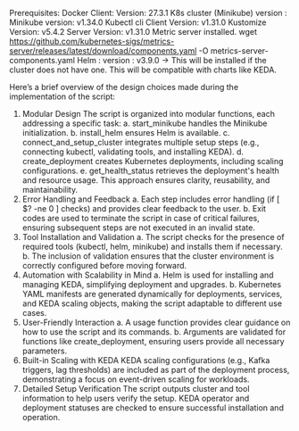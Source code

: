 Prerequisites:
Docker
  Client: Version: 27.3.1
K8s cluster (Minikube) version : Minikube version: v1.34.0
Kubectl cli 
  Client Version: v1.31.0
  Kustomize Version: v5.4.2
  Server Version: v1.31.0
Metric server installed. 
  wget https://github.com/kubernetes-sigs/metrics-server/releases/latest/download/components.yaml -O metrics-server-components.yaml
Helm : version : v3.9.0 → This will be installed if the cluster does not have one. This will be compatible with charts like KEDA.

Here’s a brief overview of the design choices made during the implementation of the script:
1. Modular Design
    The script is organized into modular functions, each addressing a specific task:
      a. start_minikube handles the Minikube initialization.
      b. install_helm ensures Helm is available.
      c. connect_and_setup_cluster integrates multiple setup steps (e.g., connecting kubectl, validating tools, and installing KEDA).
      d. create_deployment creates Kubernetes deployments, including scaling configurations.
      e. get_health_status retrieves the deployment's health and resource usage.
    This approach ensures clarity, reusability, and maintainability.
2. Error Handling and Feedback
    a. Each step includes error handling (if [ $? -ne 0 ] checks) and provides clear feedback to the user.
    b. Exit codes are used to terminate the script in case of critical failures, ensuring subsequent steps are not executed in an invalid state.
3. Tool Installation and Validation
    a. The script checks for the presence of required tools (kubectl, helm, minikube) and installs them if necessary.
    b. The inclusion of validation ensures that the cluster environment is correctly configured before moving forward.
4. Automation with Scalability in Mind
    a. Helm is used for installing and managing KEDA, simplifying deployment and upgrades.
    b. Kubernetes YAML manifests are generated dynamically for deployments, services, and KEDA scaling objects, making the script adaptable to different use cases.
5. User-Friendly Interaction
    a. A usage function provides clear guidance on how to use the script and its commands.
    b. Arguments are validated for functions like create_deployment, ensuring users provide all necessary parameters.
6. Built-in Scaling with KEDA
    KEDA scaling configurations (e.g., Kafka triggers, lag thresholds) are included as part of the deployment process, demonstrating a focus on event-driven scaling for workloads.
7. Detailed Setup Verification
    The script outputs cluster and tool information to help users verify the setup.
    KEDA operator and deployment statuses are checked to ensure successful installation and operation.


